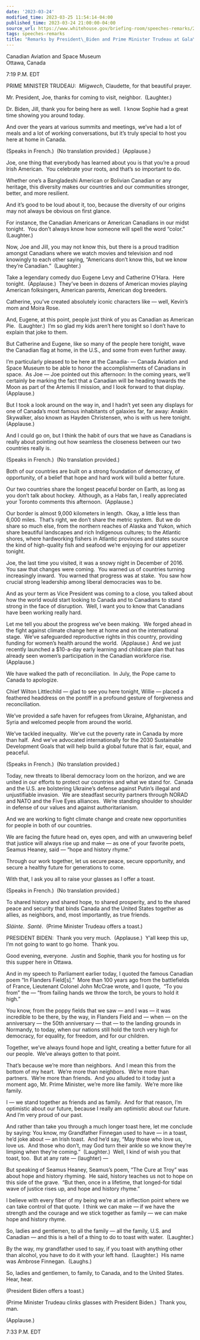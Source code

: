 ```yaml
---
date: '2023-03-24'
modified_time: 2023-03-25 11:54:14-04:00
published_time: 2023-03-24 21:00:00-04:00
source_url: https://www.whitehouse.gov/briefing-room/speeches-remarks/2023/03/24/remarks-by-president-biden-and-prime-minister-trudeau-at-gala-dinner/
tags: speeches-remarks
title: "Remarks by President\_Biden and Prime Minister Trudeau at Gala\_Dinner"
---
```

 
Canadian Aviation and Space Museum  
Ottawa, Canada

7:19 P.M. EDT  
  
PRIME MINISTER TRUDEAU:  *Miigwech*, Claudette, for that beautiful
prayer.  
  
Mr. President, Joe, thanks for coming to visit, neighbor.  (Laughter.)  
  
Dr. Biden, Jill, thank you for being here as well.  I know Sophie had a
great time showing you around today.   
  
And over the years at various summits and meetings, we’ve had a lot of
meals and a lot of working conversations, but it’s truly special to host
you here at home in Canada.  
  
(Speaks in French.)  (No translation provided.)  (Applause.)   
  
Joe, one thing that everybody has learned about you is that you’re a
proud Irish American.  You celebrate your roots, and that’s so important
to do.   
  
Whether one’s a Bangladeshi American or Bolivian Canadian or any
heritage, this diversity makes our countries and our communities
stronger, better, and more resilient.   
  
And it’s good to be loud about it, too, because the diversity of our
origins may not always be obvious on first glance.  
  
For instance, the Canadian Americans or American Canadians in our midst
tonight.  You don’t always know how someone will spell the word
“color.”  (Laughter.)  
  
Now, Joe and Jill, you may not know this, but there is a proud tradition
amongst Canadians where we watch movies and television and nod knowingly
to each other saying, “Americans don’t know this, but we know they’re
Canadian.”  (Laughter.)   
  
Take a legendary comedy duo Eugene Levy and Catherine O’Hara.  Here
tonight.  (Applause.)  They’ve been in dozens of American movies playing
American folksingers, American parents, American dog breeders.   
  
Catherine, you’ve created absolutely iconic characters like — well,
Kevin’s mom and Moira Rose.  
  
And, Eugene, at this point, people just think of you as Canadian as
American Pie.  (Laughter.)  I’m so glad my kids aren’t here tonight so I
don’t have to explain that joke to them.  
  
But Catherine and Eugene, like so many of the people here tonight, wave
the Canadian flag at home, in the U.S., and some from even further
away.   
  
I’m particularly pleased to be here at the Canadia- — Canada Aviation
and Space Museum to be able to honor the accomplishments of Canadians in
space.  As Joe — Joe pointed out this afternoon: In the coming years,
we’ll certainly be marking the fact that a Canadian will be heading
towards the Moon as part of the Artemis II mission, and I look forward
to that display.  (Applause.)  
  
But I took a look around on the way in, and I hadn’t yet seen any
displays for one of Canada’s most famous inhabitants of galaxies far,
far away: Anakin Skywalker, also known as Hayden Christensen, who is
with us here tonight.  (Applause.)  
  
And I could go on, but I think the habit of ours that we have as
Canadians is really about pointing out how seamless the closeness
between our two countries really is.   
  
(Speaks in French.)  (No translation provided.)   
  
Both of our countries are built on a strong foundation of democracy, of
opportunity, of a belief that hope and hard work will build a better
future.   
  
Our two countries share the longest peaceful border on Earth, as long as
you don’t talk about hockey.  Although, as a Habs fan, I really
appreciated your Toronto comments this afternoon.  (Applause.)  
  
Our border is almost 9,000 kilometers in length.  Okay, a little less
than 6,000 miles.  That’s right, we don’t share the metric system.  But
we do share so much else, from the northern reaches of Alaska and Yukon,
which share beautiful landscapes and rich Indigenous cultures; to the
Atlantic shores, where hardworking fishers in Atlantic provinces and
states source the kind of high-quality fish and seafood we’re enjoying
for our appetizer tonight.   
  
Joe, the last time you visited, it was a snowy night in December of
2016.  You saw that changes were coming.  You warned us of countries
turning increasingly inward.  You warned that progress was at stake. 
You saw how crucial strong leadership among liberal democracies was to
be.   
  
And as your term as Vice President was coming to a close, you talked
about how the world would start looking to Canada and to Canadians to
stand strong in the face of disruption.  Well, I want you to know that
Canadians have been working really hard.  
  
Let me tell you about the progress we’ve been making.  We forged ahead
in the fight against climate change here at home and on the
international stage.  We’ve safeguarded reproductive rights in this
country, providing funding for women’s health around the world. 
(Applause.)  And we just recently launched a $10-a-day early learning
and childcare plan that has already seen women’s participation in the
Canadian workforce rise. (Applause.)  
  
We have walked the path of reconciliation.  In July, the Pope came to
Canada to apologize.  
  
Chief Wilton Littlechild — glad to see you here tonight, Willie — placed
a feathered headdress on the pontiff in a profound gesture of
forgiveness and reconciliation.   
  
We’ve provided a safe haven for refugees from Ukraine, Afghanistan, and
Syria and welcomed people from around the world.   
  
We’ve tackled inequality.  We’ve cut the poverty rate in Canada by more
than half.  And we’ve advocated internationally for the 2030 Sustainable
Development Goals that will help build a global future that is fair,
equal, and peaceful.  
  
(Speaks in French.)  (No translation provided.)   
  
Today, new threats to liberal democracy loom on the horizon, and we are
united in our efforts to protect our countries and what we stand for. 
Canada and the U.S. are bolstering Ukraine’s defense against Putin’s
illegal and unjustifiable invasion.  We are steadfast security partners
through NORAD and NATO and the Five Eyes alliances.  We’re standing
shoulder to shoulder in defense of our values and against
authoritarianism.   
  
And we are working to fight climate change and create new opportunities
for people in both of our countries.  
  
We are facing the future head on, eyes open, and with an unwavering
belief that justice will always rise up and make — as one of your
favorite poets, Seamus Heaney, said — “hope and history rhyme.”  
  
Through our work together, let us secure peace, secure opportunity, and
secure a healthy future for generations to come.  
  
With that, I ask you all to raise your glasses as I offer a toast.  
  
(Speaks in French.)  (No translation provided.)   
  
To shared history and shared hope, to shared prosperity, and to the
shared peace and security that binds Canada and the United States
together as allies, as neighbors, and, most importantly, as true
friends.  
  
*Sláinte.  Santé*.  (Prime Minister Trudeau offers a toast.)   
  
PRESIDENT BIDEN:  Thank you very much.  (Applause.)  Y’all keep this up,
I’m not going to want to go home.  Thank you.  
  
Good evening, everyone.  Justin and Sophie, thank you for hosting us for
this supper here in Ottawa.   
  
And in my speech to Parliament earlier today, I quoted the famous
Canadian poem “In Flanders Field\[s\].”  More than 100 years ago from
the battlefields of France, Lieutenant Colonel John McCrae wrote, and I
quote,  “To you from” the — “from failing hands we throw the torch, be
yours to hold it high.”   
  
You know, from the poppy fields that we saw — and I was — it was
incredible to be there, by the way, in Flanders Field and — when — on
the anniversary — the 50th anniversary — that — to the landing grounds
in Normandy, to today, when our nations still hold the torch very high
for democracy, for equality, for freedom, and for our children.  
  
Together, we’ve always found hope and light, creating a better future
for all our people.  We’ve always gotten to that point.  
  
That’s because we’re more than neighbors.  And I mean this from the
bottom of my heart.  We’re more than neighbors.  We’re more than
partners.  We’re more than friends.  And you alluded to it today just a
moment ago, Mr. Prime Minister, we’re more like family.  We’re more like
family.   
  
I — we stand together as friends and as family.  And for that reason,
I’m optimistic about our future, because I really am optimistic about
our future.  And I’m very proud of our past.   
  
And rather than take you through a much longer toast here, let me
conclude by saying: You know, my Grandfather Finnegan used to have — in
a toast, he’d joke about — an Irish toast.  And he’d say, “May those who
love us, love us.  And those who don’t, may God turn their ankle so we
know they’re limping when they’re coming.”  (Laughter.)  Well, I kind of
wish you that toast, too.  But at any rate — (laughter) —  
  
But speaking of Seamus Heaney, Seamus’s poem, “The Cure at Troy” was
about hope and history rhyming.  He said, history teaches us not to hope
on this side of the grave.  “But then, once in a lifetime, that
longed-for tidal wave of justice rises up, and hope and history
rhyme.”   
  
I believe with every fiber of my being we’re at an inflection point
where we can take control of that quote.  I think we can make — if we
have the strength and the courage and we stick together as family — we
can make hope and history rhyme.  
  
So, ladies and gentlemen, to all the family — all the family, U.S. and
Canadian — and this is a hell of a thing to do to toast with water. 
(Laughter.)  
  
By the way, my grandfather used to say, if you toast with anything other
than alcohol, you have to do it with your left hand.  (Laughter.)  His
name was Ambrose Finnegan.  (Laughs.)  
  
So, ladies and gentlemen, to family, to Canada, and to the United
States.  Hear, hear.   
  
(President Biden offers a toast.)   
  
(Prime Minister Trudeau clinks glasses with President Biden.)  Thank
you, man.   
  
(Applause.)  
  
7:33 P.M. EDT
